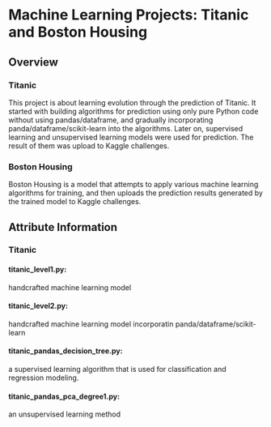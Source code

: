 # Machine Learning Projects: Titanic and Boston Housing
## Overview
### Titanic
This project is about learning evolution through the prediction of Titanic. It started with building algorithms for prediction using only pure Python code without using pandas/dataframe, and gradually incorporating panda/dataframe/scikit-learn into the algorithms. Later on, supervised learning and unsupervised learning models were used for prediction. The result of them was upload to Kaggle challenges.
### Boston Housing
Boston Housing is a model that attempts to apply various machine learning algorithms for training, and then uploads the prediction results generated by the trained model to Kaggle challenges.
## Attribute Information
### Titanic
#### titanic_level1.py:  
handcrafted machine learning model
#### titanic_level2.py:  
handcrafted machine learning model incorporatin panda/dataframe/scikit-learn
#### titanic_pandas_decision_tree.py: 
a supervised learning algorithm that is used for classification and regression modeling.
#### titanic_pandas_pca_degree1.py: 
an unsupervised learning method
